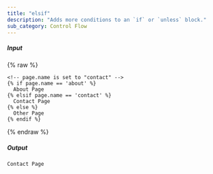 ```yaml
---
title: "elsif"
description: "Adds more conditions to an `if` or `unless` block."
sub_category: Control Flow
---
```

##### Input

{% raw %}
~~~liquid
<!-- page.name is set to "contact" -->
{% if page.name == 'about' %}
  About Page
{% elsif page.name == 'contact' %}
  Contact Page
{% else %}
  Other Page
{% endif %}
~~~
{% endraw %}

##### Output

~~~html
Contact Page
~~~
